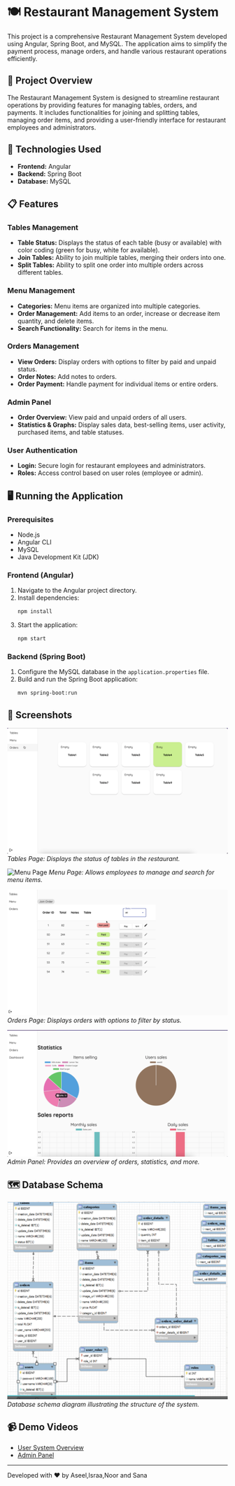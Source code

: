 # 🍽️ Restaurant Management System

This project is a comprehensive Restaurant Management System developed using Angular, Spring Boot, and MySQL. The application aims to simplify the payment process, manage orders, and handle various restaurant operations efficiently.

## 🌟 Project Overview

The Restaurant Management System is designed to streamline restaurant operations by providing features for managing tables, orders, and payments. It includes functionalities for joining and splitting tables, managing order items, and providing a user-friendly interface for restaurant employees and administrators.

## 🚀 Technologies Used

- **Frontend:** Angular
- **Backend:** Spring Boot
- **Database:** MySQL

## 📋 Features

### Tables Management
- **Table Status:** Displays the status of each table (busy or available) with color coding (green for busy, white for available).
- **Join Tables:** Ability to join multiple tables, merging their orders into one.
- **Split Tables:** Ability to split one order into multiple orders across different tables.

### Menu Management
- **Categories:** Menu items are organized into multiple categories.
- **Order Management:** Add items to an order, increase or decrease item quantity, and delete items.
- **Search Functionality:** Search for items in the menu.

### Orders Management
- **View Orders:** Display orders with options to filter by paid and unpaid status.
- **Order Notes:** Add notes to orders.
- **Order Payment:** Handle payment for individual items or entire orders.

### Admin Panel
- **Order Overview:** View paid and unpaid orders of all users.
- **Statistics & Graphs:** Display sales data, best-selling items, user activity, purchased items, and table statuses.

### User Authentication
- **Login:** Secure login for restaurant employees and administrators.
- **Roles:** Access control based on user roles (employee or admin).

## 🖥️ Running the Application

### Prerequisites
- Node.js
- Angular CLI
- MySQL
- Java Development Kit (JDK)

### Frontend (Angular)
1. Navigate to the Angular project directory.
2. Install dependencies:
    ```bash
    npm install
    ```
3. Start the application:
    ```bash
    npm start
    ```

### Backend (Spring Boot)
1. Configure the MySQL database in the `application.properties` file.
2. Build and run the Spring Boot application:
    ```bash
    mvn spring-boot:run
    ```

## 📸 Screenshots

![Tables Page](images/TablesPage.png)
*Tables Page: Displays the status of tables in the restaurant.*

![Menu Page](images/MenuPage.png)
*Menu Page: Allows employees to manage and search for menu items.*

![Orders Page](images/OrdersPage.png)
*Orders Page: Displays orders with options to filter by status.*

![Admin Panel](images/AdminPanelPage.png)
*Admin Panel: Provides an overview of orders, statistics, and more.*

## 🗺️ Database Schema

![Database Schema](images/DatabaseDiagram.png)
*Database schema diagram illustrating the structure of the system.*

## 📹 Demo Videos

- [User System Overview]([https://drive.google.com/file/d/your-video-id/view?usp=sharing](https://drive.google.com/file/d/1zBRtUVEb2hhnG7-TSvqokGeCwbiVcQ5x/view?usp=sharing))
- [Admin Panel]([https://drive.google.com/file/d/your-video-id/view?usp=sharing](https://drive.google.com/file/d/1AIg9KyQb85Ghy5Ou6u34LntRB6JfIBoE/view?usp=sharing))


---

Developed with ❤️ by Aseel,Israa,Noor and Sana
